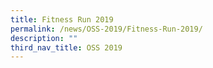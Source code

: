 ```yaml
---
title: Fitness Run 2019
permalink: /news/OSS-2019/Fitness-Run-2019/
description: ""
third_nav_title: OSS 2019
---
```

